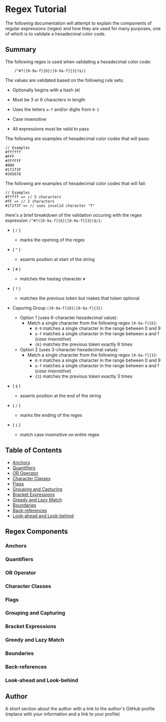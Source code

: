 # Regex Tutorial

The following documentation will attempt to explain the components of regular expressions (regex) and how they are used for many purposes, one of which is to validate a hexadecimal color code.

## Summary

The following regex is used when validating a hexadecimal color code:

        /^#?([0-9a-f]{6}|[0-9a-f]{3})$/i

The values are validated based on the following rule sets:

* Optionally begins with a hash (`#`)

* Must be 3 *or* 6 characters in length

* Uses the letters `a-f` and/or digits from `0-1`

* Case insensitive

* All expressions must be valid to pass


The following are examples of hexadecimal color codes that will pass:

    // Examples
    #ffffff
    #FFF
    #fFfFfF
    #000
    #1f2f3F
    #345678

The following are examples of hexadecimal color codes that will fail:

    // Examples
    #fffff => // 5 characters
    #fF => // 2 characters
    #1f2f3T => // uses invalid character "T"

Here's a brief breakdown of the validation occuring with the regex expression `/^#?([0-9a-f]{6}|[0-9a-f]{3})$/i`:

* ( `/` )
    * marks the opening of the regex

* ( `^` )
    * asserts position at start of the string

* ( `#` )
    * matches the hastag character `#`

* ( `?` )
    * matches the previous token but makes that token optional

* Capuring Group `([0-9a-f]{6}|[0-9a-f]{3})`

    * Option 1 (uses 6-character hexadecimal value):
        * Match a single character from the following regex `[0-9a-f]{6}`:
            * `0-9` matches a single character in the range between 0 and 9
            * `a-f` matches a single character in the range between a and f (*case insensitive*)
            * `{6}` matches the previous token exactly 6 times
    * Option 2 (uses 3-character hexadecimal value):
        *  Match a single character from the following regex `[0-9a-f]{3}`:
            * `0-9` matches a single character in the range between 0 and 9
            * `a-f` matches a single character in the range between a and f (*case insensitive*)
            * `{3}` matches the previous token exactly 3 times

* ( `$` )
    * asserts position at the end of the string

* ( `/` )
    * marks the ending of the regex

* ( `i` )
    * match case insensitive on entire regex

## Table of Contents

- [Anchors](#anchors)
- [Quantifiers](#quantifiers)
- [OR Operator](#or-operator)
- [Character Classes](#character-classes)
- [Flags](#flags)
- [Grouping and Capturing](#grouping-and-capturing)
- [Bracket Expressions](#bracket-expressions)
- [Greedy and Lazy Match](#greedy-and-lazy-match)
- [Boundaries](#boundaries)
- [Back-references](#back-references)
- [Look-ahead and Look-behind](#look-ahead-and-look-behind)

## Regex Components

### Anchors

### Quantifiers

### OR Operator

### Character Classes

### Flags

### Grouping and Capturing

### Bracket Expressions

### Greedy and Lazy Match

### Boundaries

### Back-references

### Look-ahead and Look-behind

## Author

A short section about the author with a link to the author's GitHub profile (replace with your information and a link to your profile)
